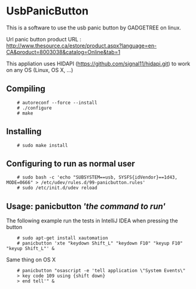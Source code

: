UsbPanicButton
==============

This is a software to use the usb panic button by GADGETREE on linux.

Url panic button product URL : http://www.thesource.ca/estore/product.aspx?language=en-CA&product=8003038&catalog=Online&tab=1

This appliation uses HIDAPI (https://github.com/signal11/hidapi.git) to work on any OS (Linux, OS X, ...)

Compiling
---------

        # autoreconf --force --install
        # ./configure
        # make
    
Installing
----------

        # sudo make install
    
Configuring to run as normal user
---------------------------------

        # sudo bash -c 'echo "SUBSYSTEM==usb, SYSFS{idVendor}==1d43, MODE=0666" > /etc/udev/rules.d/99-panicbutton.rules'
        # sudo /etc/init.d/udev reload

Usage: panicbutton _'the command to run'_
-----------------------------------------

The following example run the tests in IntelliJ IDEA when pressing the button
        
        # sudo apt-get install xautomation
        # panicbutton 'xte "keydown Shift_L" "keydown F10" "keyup F10" "keyup Shift_L"' &

Same thing on OS X
        
        # panicbutton "osascript -e 'tell application \"System Events\"
        > key code 109 using {shift down}
        > end tell'" &


